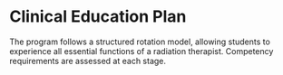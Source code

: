 # Clinical Education Plan

The program follows a structured rotation model, allowing students to experience all essential functions of a radiation therapist. Competency requirements are assessed at each stage.

